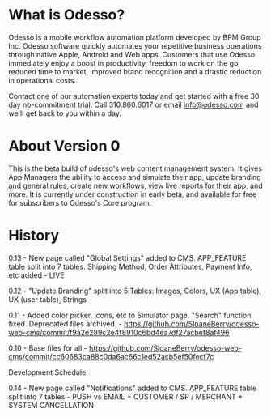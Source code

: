 # What is Odesso?

Odesso is a mobile workflow automation platform developed by BPM Group Inc. Odesso software quickly automates your repetitive business operations through native Apple, Android and Web apps. Customers that use Odesso immediately enjoy a boost in productivity, freedom to work on the go, reduced time to market, improved brand recognition and a drastic reduction in operational costs.

Contact one of our automation experts today and get started with a free 30 day no-commitment trial. Call 310.860.6017 or email info@odesso.com and we'll get back to you within a day.

# About Version 0

This is the beta build of odesso's web content management system. It gives App Managers the ability to access and simulate their app, update branding and general rules, create new workflows, view live reports for their app, and more. It is currently under construction in early beta, and available for free for subscribers to Odesso's Core program.

# History

0.13 - New page called "Global Settings" added to CMS. APP_FEATURE table split into 7 tables. Shipping Method, Order Attributes, Payment Info, etc added - LIVE

0.12 - "Update Branding" split into 5 Tables: Images, Colors, UX (App table), UX (user table), Strings

0.11 - Added color picker, icons, etc to Simulator page. "Search" function fixed. Deprecated files archived. - https://github.com/SloaneBerry/odesso-web-cms/commit/f9a2e289c2e4f8910c6bd4ea7df27acbef8af496

0.10 - Base files for all - https://github.com/SloaneBerry/odesso-web-cms/commit/cc60683ca88c0da6ac66c1ed52acb5ef50fecf7c

Development Schedule:

0.14 - New page called "Notifications" added to CMS. APP_FEATURE table split into 7 tables - PUSH vs EMAIL + CUSTOMER / SP / MERCHANT + SYSTEM CANCELLATION